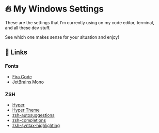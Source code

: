 # 🔥 My Windows Settings
These are the settings that I'm currently using on my code editor, terminal, and all these dev stuff.

See which one makes sense for your situation and enjoy!

## 🔗 Links
### Fonts
- [Fira Code](https://github.com/tonsky/FiraCode)
- [JetBrains Mono](https://www.jetbrains.com/lp/mono/)

### ZSH
- [Hyper](https://github.com/vercel/hyper)
- [Hyper Theme](https://github.com/dracula/hyper)
- [zsh-autosuggestions](https://github.com/zsh-users/zsh-autosuggestions)
- [zsh-completions](https://github.com/zsh-users/zsh-completions)
- [zsh-syntax-highlighting](https://github.com/zsh-users/zsh-syntax-highlighting)